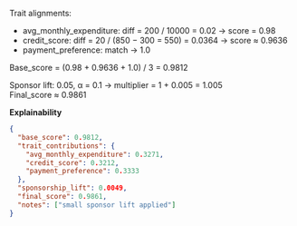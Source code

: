 Trait alignments:
- avg_monthly_expenditure: diff = 200 / 10000 = 0.02 → score = 0.98  
- credit_score: diff = 20 / (850 − 300 = 550) = 0.0364 → score ≈ 0.9636  
- payment_preference: match → 1.0

Base_score = (0.98 + 0.9636 + 1.0) / 3 = 0.9812

Sponsor lift: 0.05, α = 0.1 → multiplier = 1 + 0.005 = 1.005  
Final_score ≈ 0.9861

**Explainability**
```json
{
  "base_score": 0.9812,
  "trait_contributions": {
    "avg_monthly_expenditure": 0.3271,
    "credit_score": 0.3212,
    "payment_preference": 0.3333
  },
  "sponsorship_lift": 0.0049,
  "final_score": 0.9861,
  "notes": ["small sponsor lift applied"]
}
```
